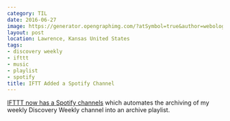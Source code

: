 ```yaml
---
category: TIL
date: 2016-06-27
image: https://generator.opengraphimg.com/?atSymbol=true&author=webology&authorSize=text-2xl&style=modern&tags=discovery+weekly%2Cifttt%2Cmusic%2Cplaylist%2Cspotify&title=IFTT+Added+a+Spotify+Channel
layout: post
location: Lawrence, Kansas United States
tags:
- discovery weekly
- ifttt
- music
- playlist
- spotify
title: IFTT Added a Spotify Channel
---
```


[IFTTT now has a Spotify channels](https://ifttt.com/spotify) which automates the archiving of my weekly Discovery Weekly channel into an archive playlist.